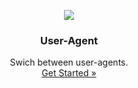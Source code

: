 <p align="center">
    <a href="https://github.com/victor-savinov/user-agent">
        <img src="https://github.com/victor-savinov/icons/blob/master/custom-user-agent/raised-128.png">
    </a>
</p>

<h3 align="center">User-Agent</h3>

<p align="center">
    Swich between user-agents.
    <br>
    <a href="https://chrome.google.com/webstore/detail/custom-user-agent/ncgbkkljbaojkhljombpjejedphfhdjj">Get Started »</a>
</p>
